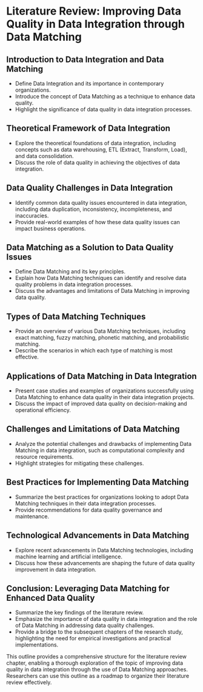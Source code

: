 
# **Literature Review: Improving Data Quality in Data Integration through Data Matching**

## **Introduction to Data Integration and Data Matching**

- Define Data Integration and its importance in contemporary organizations.
- Introduce the concept of Data Matching as a technique to enhance data quality.
- Highlight the significance of data quality in data integration processes.

## **Theoretical Framework of Data Integration**

- Explore the theoretical foundations of data integration, including concepts such as data warehousing, ETL (Extract, Transform, Load), and data consolidation.
- Discuss the role of data quality in achieving the objectives of data integration.

## **Data Quality Challenges in Data Integration**

- Identify common data quality issues encountered in data integration, including data duplication, inconsistency, incompleteness, and inaccuracies.
- Provide real-world examples of how these data quality issues can impact business operations.

## **Data Matching as a Solution to Data Quality Issues**

- Define Data Matching and its key principles.
- Explain how Data Matching techniques can identify and resolve data quality problems in data integration processes.
- Discuss the advantages and limitations of Data Matching in improving data quality.

## **Types of Data Matching Techniques**

- Provide an overview of various Data Matching techniques, including exact matching, fuzzy matching, phonetic matching, and probabilistic matching.
- Describe the scenarios in which each type of matching is most effective.

## **Applications of Data Matching in Data Integration**

- Present case studies and examples of organizations successfully using Data Matching to enhance data quality in their data integration projects.
- Discuss the impact of improved data quality on decision-making and operational efficiency.

## **Challenges and Limitations of Data Matching**

- Analyze the potential challenges and drawbacks of implementing Data Matching in data integration, such as computational complexity and resource requirements.
- Highlight strategies for mitigating these challenges.

## **Best Practices for Implementing Data Matching**

- Summarize the best practices for organizations looking to adopt Data Matching techniques in their data integration processes.
- Provide recommendations for data quality governance and maintenance.

## **Technological Advancements in Data Matching**

- Explore recent advancements in Data Matching technologies, including machine learning and artificial intelligence.
- Discuss how these advancements are shaping the future of data quality improvement in data integration.

## **Conclusion: Leveraging Data Matching for Enhanced Data Quality**

- Summarize the key findings of the literature review.
- Emphasize the importance of data quality in data integration and the role of Data Matching in addressing data quality challenges.
- Provide a bridge to the subsequent chapters of the research study, highlighting the need for empirical investigations and practical implementations.

This outline provides a comprehensive structure for the literature review chapter, enabling a thorough exploration of the topic of improving data quality in data integration through the use of Data Matching approaches. Researchers can use this outline as a roadmap to organize their literature review effectively.

